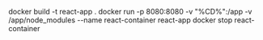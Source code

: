 docker build -t react-app .
docker run -p 8080:8080 -v "%CD%":/app -v /app/node_modules --name react-container react-app
docker stop react-container